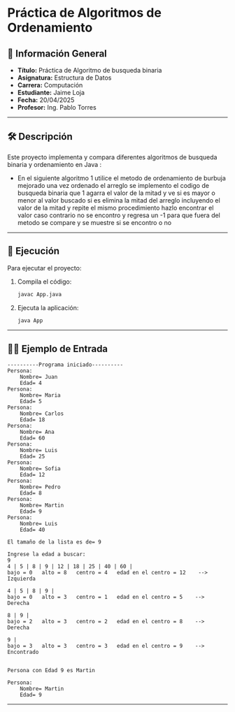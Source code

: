 # Práctica de Algoritmos de Ordenamiento

## 📌 Información General

- **Título:** Práctica de Algoritmo de busqueda binaria
- **Asignatura:** Estructura de Datos
- **Carrera:** Computación
- **Estudiante:** Jaime Loja
- **Fecha:** 20/04/2025
- **Profesor:** Ing. Pablo Torres

---

## 🛠️ Descripción

Este proyecto implementa y compara diferentes algoritmos de busqueda binaria y ordenamiento en Java :
- En el siguiente algoritmo 1 utilice el metodo de ordenamiento de burbuja mejorado una vez ordenado el arreglo se implemento el codigo de busqueda binaria que 1 agarra el valor de la mitad y ve si es mayor o menor al valor buscado si es elimina la mitad del arreglo incluyendo el valor de la mitad y repite el mismo procedimiento hazlo encontrar el valor caso contrario no se encontro y regresa un -1 para que fuera del metodo se compare y se muestre si se encontro o no

---

## 🚀 Ejecución

Para ejecutar el proyecto:

1. Compila el código:
    ```bash
    javac App.java
    ```
2. Ejecuta la aplicación:
    ```bash
    java App
    ```

---

## 🧑‍💻 Ejemplo de Entrada

```plaintext
----------Programa iniciado----------
Persona:
    Nombre= Juan
    Edad= 4     
Persona:
    Nombre= Maria
    Edad= 5      
Persona:
    Nombre= Carlos
    Edad= 18      
Persona:
    Nombre= Ana
    Edad= 60   
Persona:
    Nombre= Luis
    Edad= 25    
Persona:
    Nombre= Sofia
    Edad= 12     
Persona:
    Nombre= Pedro
    Edad= 8      
Persona:
    Nombre= Martin
    Edad= 9
Persona:
    Nombre= Luis
    Edad= 40

El tamaño de la lista es de= 9

Ingrese la edad a buscar:
9
4 | 5 | 8 | 9 | 12 | 18 | 25 | 40 | 60 | 
bajo = 0   alto = 8   centro = 4   edad en el centro = 12    --> Izquierda

4 | 5 | 8 | 9 |
bajo = 0   alto = 3   centro = 1   edad en el centro = 5    --> Derecha

8 | 9 |
bajo = 2   alto = 3   centro = 2   edad en el centro = 8    --> Derecha

9 | 
bajo = 3   alto = 3   centro = 3   edad en el centro = 9    --> Encontrado


Persona con Edad 9 es Martin

Persona:
    Nombre= Martin
    Edad= 9
```

---